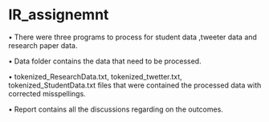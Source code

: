 # IR_assignemnt
• There were three programs to process for student data ,tweeter data and research paper data.

• Data folder contains the data that need to be processed.

• tokenized_ResearchData.txt, tokenized_twetter.txt, tokenized_StudentData.txt files that were contained the processed data with                       corrected misspellings.

• Report contains all the discussions regarding on the outcomes.
